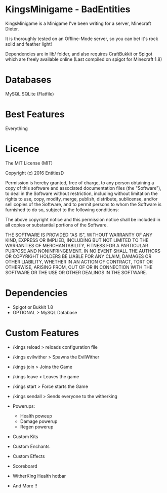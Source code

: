 KingsMinigame - BadEntities
=======

KingsMinigame is a Minigame I've been writing for a server, Minecraft Dieter.

It is thoroughly tested on an Offline-Mode server, so you can bet it's rock solid and feather light!

Dependencies are in lib/ folder, and also requires CraftBukkit or Spigot which are freely available online (Last compiled on spigot for Minecraft 1.8)

Databases
=======

MySQL
SQLite (Flatfile)


Best Features
=======

Everything

Licence
=======
The MIT License (MIT)

Copyright (c) 2016 EntitiesD

Permission is hereby granted, free of charge, to any person obtaining a copy
of this software and associated documentation files (the "Software"), to deal
in the Software without restriction, including without limitation the rights
to use, copy, modify, merge, publish, distribute, sublicense, and/or sell
copies of the Software, and to permit persons to whom the Software is
furnished to do so, subject to the following conditions:

The above copyright notice and this permission notice shall be included in all
copies or substantial portions of the Software.

THE SOFTWARE IS PROVIDED "AS IS", WITHOUT WARRANTY OF ANY KIND, EXPRESS OR
IMPLIED, INCLUDING BUT NOT LIMITED TO THE WARRANTIES OF MERCHANTABILITY,
FITNESS FOR A PARTICULAR PURPOSE AND NONINFRINGEMENT. IN NO EVENT SHALL THE
AUTHORS OR COPYRIGHT HOLDERS BE LIABLE FOR ANY CLAIM, DAMAGES OR OTHER
LIABILITY, WHETHER IN AN ACTION OF CONTRACT, TORT OR OTHERWISE, ARISING FROM,
OUT OF OR IN CONNECTION WITH THE SOFTWARE OR THE USE OR OTHER DEALINGS IN THE
SOFTWARE.

Dependencies
=======

 - Spigot or Bukkit 1.8
 - OPTIONAL > MySQL Database

Custom Features
=======

 - /kings reload > reloads configuration file 
 - /kings evilwither > Spawns the EvilWither
 - /kings join > Joins the Game
 - /kings leave > Leaves the game
 - /kings start > Force starts the Game
 - /kings sendall > Sends everyone to the witherking
 - Powerups:
    - Health poweup
    - Damage powerup
    - Regen powerup
 - Custom Kits
 - Custom Enchants
 - Custom Effects
 - Scoreboard
 - WitherKing Health hotbar
    
 - And More !!
